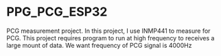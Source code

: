 # PPG_PCG_ESP32
PCG measurement project. In this project, I use INMP441 to measure for PCG. 
This project requires program to run at high frequency to receives a large mount of data. We want frequency of PCG signal is 4000Hz 
